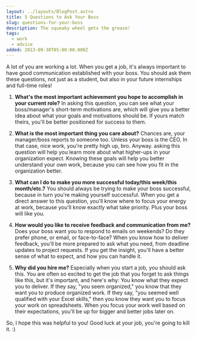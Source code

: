 ```yaml
---
layout: ../layouts/BlogPost.astro
title: 5 Questions to Ask Your Boss
slug: questions-for-your-boss
description: The squeaky wheel gets the grease!
tags:
  - work
  - advice
added: 2013-09-30T05:00:00.000Z
---
```


A lot of you are working a lot. When you get a job, it's always important to have good communication established with your boss. You should ask them these questions, not just as a student, but also in your future internships and full-time roles!

1. **What's the most important achievement you hope to accomplish in your current role?**
   In asking this question, you can see what your boss/manager's short-term motivations are, which will give you a better idea about what your goals and motivations should be. If yours match theirs, you'll be better positioned for success to them.

2. **What is the most important thing you care about?**
   Chances are, your manager/boss reports to someone too. Unless your boss is the CEO. In that case, nice work, you're pretty high up, bro. Anyway. asking this question will help you learn more about what higher-ups in your organization expect. Knowing these goals will help you better understand your own work, because you can see how you fit in the organization better.

3. **What can I do to make you more successful today/this week/this month/etc.?**
   You should always be trying to make your boss successful, because in turn you're making yourself successful. When you get a direct answer to this question, you'll know where to focus your energy at work, because you'll know exactly what take priority. Plus your boss will like you.

4. **How would you like to receive feedback and communication from me?**
   Does your boss want you to respond to emails on weekends? Do they prefer phone, or email, or face-to-face? When you know how to deliver feedback, you'll be more prepared to ask what you need, from deadline updates to project requests. If you get the insight, you'll have a better sense of what to expect, and how you can handle it.

5. **Why did you hire me?**
   Especially when you start a job, you should ask this. You are often so excited to get the job that you forget to ask things like this, but it's important, and here's why: You know what they expect you to deliver. If they say, "you seem organized," you know that they want you to produce organized work. If they say, "you seemed well qualified with your Excel skills," then you know they want you to focus your work on spreadsheets. When you focus your work well based on their expectations, you'll be up for bigger and better jobs later on.

So, I hope this was helpful to you! Good luck at your job, you're going to kill it. :)
